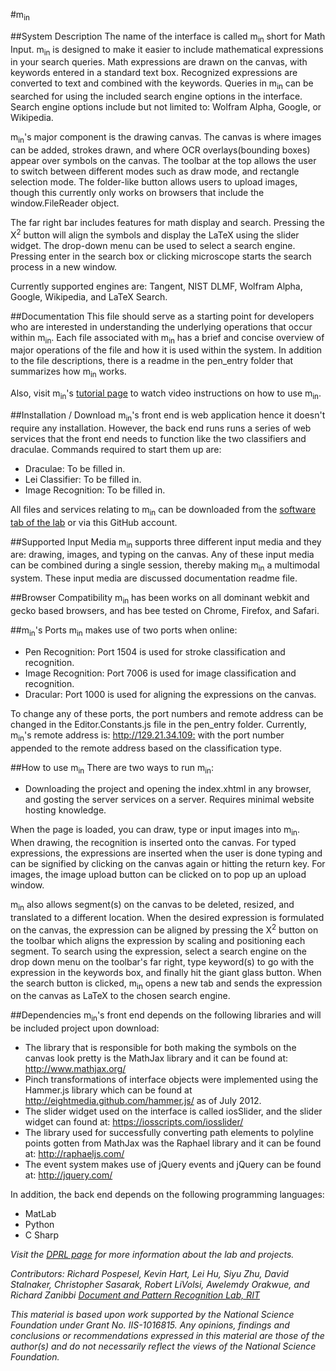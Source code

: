 #m<sub>in</sub>  
	
##System Description
The name of the interface is called m<sub>in</sub> short for Math Input. m<sub>in</sub> is 
designed to make it easier to include mathematical expressions in your search
queries. Math expressions are drawn on the canvas, with keywords entered in a
standard text box. Recognized expressions are converted to text and combined
with the keywords. Queries in m<sub>in</sub> can be searched for using the included search
engine options in the interface. 
Search engine options include but not limited to: Wolfram Alpha, Google, or Wikipedia.

m<sub>in</sub>'s major component is the drawing canvas. The canvas is where images can be added,
strokes drawn, and where OCR overlays(bounding boxes) appear over symbols on the canvas. 
The toolbar at the top allows the user to switch between different modes such as
draw mode, and rectangle selection mode. 
The folder-like button allows users to upload images, though this currently only works
on browsers that include the window.FileReader object.

The far right bar includes features for math display and search. Pressing the  X<sup>2</sup> button
will align the symbols and display the LaTeX using the slider widget. 
The drop-down menu can be used to select a search engine. Pressing enter in the search
box or clicking microscope starts the search process in a new window. 

Currently supported engines are: Tangent, NIST DLMF, Wolfram Alpha, Google, Wikipedia, and LaTeX Search.

##Documentation
This file should serve as a starting point for developers who are interested in
understanding the underlying operations that occur within m<sub>in</sub>. Each file associated with 
m<sub>in</sub> has a brief and concise overview of major operations of the file and how it is used 
within the system. In addition to the file descriptions, there is a readme in the pen_entry
folder that summarizes how m<sub>in</sub> works.

Also, visit m<sub>in</sub>'s [tutorial page](http://saskatoon.cs.rit.edu/min_instructions/) to watch
video instructions on how to use m<sub>in</sub>.

##Installation / Download
m<sub>in</sub>'s front end is web application hence it doesn't require any installation. However, 
the back end runs runs a series of web services that the front end needs to function like the two 
classifiers and draculae. Commands required to start them up are:

* Draculae: To be filled in.
* Lei Classifier: To be filled in.
* Image Recognition: To be filled in.

All files and services relating to m<sub>in</sub> can be downloaded from the 
[software tab of the lab](http://www.cs.rit.edu/~dprl/Software.html) or via this GitHub account. 


##Supported Input Media
m<sub>in</sub> supports three different input media and they are: drawing, images, and typing
on the canvas. Any of these input media can be combined during a single session, thereby 
making m<sub>in</sub> a multimodal system. These input media are discussed documentation readme file.

##Browser Compatibility
m<sub>in</sub> has been works on all dominant webkit and gecko based browsers, and has bee tested on Chrome, 
Firefox, and Safari.

##m<sub>in</sub>'s Ports
m<sub>in</sub> makes use of two ports when online:

* Pen Recognition: Port 1504 is used for stroke classification and recognition.
* Image Recognition: Port 7006 is used for image classification and recognition.
* Dracular: Port 1000 is used for aligning the expressions on the canvas.

To change any of these ports, the port numbers and remote address can be changed in the 
Editor.Constants.js file in the pen_entry folder. Currently, m<sub>in</sub>'s remote address is: 
<http://129.21.34.109:> with the port number appended to the remote address based on the classification type.

##How to use m<sub>in</sub>
There are two ways to run m<sub>in</sub>:

* Downloading the project and opening the index.xhtml in any browser, and gosting the server services on a server.
Requires minimal website hosting knowledge.
	   
When the page is loaded, you can draw, type or input images into m<sub>in</sub>. When drawing, the 
recognition is inserted onto the canvas. For typed expressions, the expressions 
are inserted when the user is done typing and can be signified by clicking on the canvas again
or hitting the return key. For images, the image upload button can be clicked on to pop up
an upload window.

m<sub>in</sub> also allows segment(s) on the canvas to be deleted, resized, and translated to a 
different location. When the desired expression is formulated on the canvas, the expression
can be aligned by pressing the X<sup>2</sup> button on the toolbar which aligns the expression by scaling and 
positioning each segment. To search using the expression, select a search engine on the drop
down menu on the toolbar's far right, type keyword(s) to go with the expression in the 
keywords box, and finally hit the giant glass button. When the search button is clicked, 
m<sub>in</sub> opens a new tab and sends the expression on the canvas as LaTeX to the chosen search
engine.

##Dependencies
m<sub>in</sub>'s front end depends on the following libraries and will be included project upon download: 

* The library that is responsible for both making the symbols on the canvas look pretty is the MathJax library and
it can be found at: <http://www.mathjax.org/>
* Pinch transformations of interface objects were implemented using the Hammer.js library which can be found at 
<http://eightmedia.github.com/hammer.js/> as of July 2012.
* The slider widget used on the interface is called iosSlider, and the slider
  widget can found at: <https://iosscripts.com/iosslider/>
* The library used for successfully converting path elements to polyline points 
  gotten from MathJax was the Raphael library and it can be found at: <http://raphaeljs.com/>
* The event system makes use of jQuery events and jQuery can be found at: <http://jquery.com/>

In addition, the back end depends on the following programming languages:

* MatLab
* Python
* C Sharp

*Visit the [DPRL page](http://www.cs.rit.edu/~dprl/index.html) for more information about the lab and projects.*

*Contributors: Richard Pospesel, Kevin Hart, Lei Hu, Siyu Zhu, David Stalnaker, Christopher Sasarak, Robert LiVolsi,
Awelemdy Orakwue, and Richard Zanibbi [Document and Pattern Recognition Lab, RIT](http://www.cs.rit.edu/~dprl/Software.html)*

*This material is based upon work supported by the National Science Foundation under Grant No. IIS-1016815.
 Any opinions, findings and conclusions or recommendations expressed in this material are those of the author(s) 
 and do not necessarily reflect the views of the National Science Foundation.*